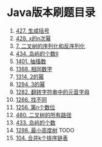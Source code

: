 # Java版本刷题目录
1. [427. 生成括号](src/generate_parentheses_427)
2. [428. x的n次幂](src/pow_x_n_428)
3. [7. 二叉树的序列化和反序列化](src/serialize_binary_tree_7)
4. [434. 岛屿的个数II](src/number_of_islands2_434)
5. [1401. 抽搐数](src/twitch_words_1401)
6. [1368. 相同数字](src/same_number_1368)
7. [1314. 2的幂](src/is_pow_of_2_1314)
8. [1294. 3的幂](src/is_oow_of_3_1294)
9. [1282. 翻转字符串中的元音字母](src/reverse_vowels_of_a_string)
10. [1266. 找不同](src/find_diff_1266)
11. [1256. 第n个数位](src/nth_digit_1256)
12. [480. 二叉树的所有路径](src/binary_tree_paths_480)
13. [433. 岛屿的个数](src/number_of_islands1_433)
14. [1298. 最小高度树](src/minimum_height_trees_1298) TODO
15. [104. 合并k个排序链表]()